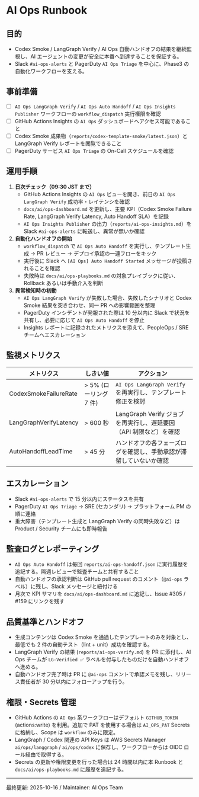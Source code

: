 # AI Ops Runbook

## 目的
- Codex Smoke / LangGraph Verify / AI Ops 自動ハンドオフの結果を継続監視し、AI エージェントの変更が安全に本番へ到達することを保証する。
- Slack `#ai-ops-alerts` と PagerDuty `AI Ops Triage` を中心に、Phase3 の自動化ワークフローを支える。

## 事前準備
- [ ] `AI Ops LangGraph Verify` / `AI Ops Auto Handoff` / `AI Ops Insights Publisher` ワークフローの `workflow_dispatch` 実行権限を確認
- [ ] GitHub Actions Insights の `AI Ops` ダッシュボードへアクセス可能であること
- [ ] Codex Smoke 成果物（`reports/codex-template-smoke/latest.json`）と LangGraph Verify レポートを閲覧できること
- [ ] PagerDuty サービス `AI Ops Triage` の On-Call スケジュールを確認

## 運用手順
1. **日次チェック（09:30 JST まで）**
   - GitHub Actions Insights の `AI Ops` ビューを開き、前日の `AI Ops LangGraph Verify` 成功率・レイテンシを確認
   - `docs/ai/ops-dashboard.md` を更新し、主要 KPI（Codex Smoke Failure Rate, LangGraph Verify Latency, Auto Handoff SLA）を記録
   - `AI Ops Insights Publisher` の出力（`reports/ai-ops-insights.md`）を Slack `#ai-ops-alerts` に転送し、異常が無いか確認
2. **自動化ハンドオフの開始**
   - `workflow_dispatch` で `AI Ops Auto Handoff` を実行し、テンプレート生成 → PR レビュー → デプロイ承認の一連フローをキック
   - 実行後に Slack へ `[AI Ops] Auto Handoff Started` メッセージが投稿されることを確認
   - 失敗時は `docs/ai/ops-playbooks.md` の対象プレイブックに従い、Rollback あるいは手動介入を判断
3. **異常検知時の初動**
   - `AI Ops LangGraph Verify` が失敗した場合、失敗したシナリオと Codex Smoke 結果を突き合わせ、同一 PR への影響範囲を整理
   - PagerDuty インシデントが発報された際は 10 分以内に Slack で状況を共有し、必要に応じて `AI Ops Auto Handoff` を停止
   - Insights レポートに記録されたメトリクスを添えて、PeopleOps / SRE チームへエスカレーション

## 監視メトリクス
| メトリクス | しきい値 | アクション |
|------------|----------|------------|
| CodexSmokeFailureRate | > 5% (ローリング 7 件) | `AI Ops LangGraph Verify` を再実行し、テンプレート修正を検討 |
| LangGraphVerifyLatency | > 600 秒 | LangGraph Verify ジョブを再実行し、遅延要因（API 制限など）を確認 |
| AutoHandoffLeadTime | > 45 分 | ハンドオフの各フェーズログを確認し、手動承認が滞留していないか確認 |

## エスカレーション
- Slack `#ai-ops-alerts` で 15 分以内にステータスを共有
- PagerDuty `AI Ops Triage` → SRE (セカンダリ) → プラットフォーム PM の順に連絡
- 重大障害（テンプレート生成と LangGraph Verify の同時失敗など）は Product / Security チームにも即時報告

## 監査ログとレポーティング
- `AI Ops Auto Handoff` は毎回 `reports/ai-ops-handoff.json` に実行履歴を追記する。隔週レビューで監査チームと共有すること
- 自動ハンドオフの承認判断は GitHub pull request のコメント（`@ai-ops` ラベル）に残し、Slack メッセージと紐付ける
- 月次で KPI サマリを `docs/ai/ops-dashboard.md` に追記し、Issue #305 / #159 にリンクを残す

## 品質基準とハンドオフ
- 生成コンテンツは Codex Smoke を通過したテンプレートのみを対象とし、最低でも 2 件の自動テスト（lint + unit）成功を確認する。
- LangGraph Verify の結果 (`reports/ai-ops-verify.md`) を PR に添付し、AI Ops チームが `LG-Verified ✅` ラベルを付与したものだけを自動ハンドオフへ進める。
- 自動ハンドオフ完了時は PR に `@ai-ops` コメントで承認メモを残し、リリース責任者が 30 分以内にフォローアップを行う。
## 権限・Secrets 管理
- GitHub Actions の `AI Ops` 系ワークフローはデフォルト `GITHUB_TOKEN` (actions:write) を利用。追加で PAT を使用する場合は `AI_OPS_PAT` Secrets に格納し、Scope は `workflow` のみに限定。
- LangGraph / Codex 関連の API Keys は AWS Secrets Manager `ai/ops/langgraph` / `ai/ops/codex` に保存し、ワークフローからは OIDC ロール経由で取得する。
- Secrets の更新や権限変更を行った場合は 24 時間以内に本 Runbook と `docs/ai/ops-playbooks.md` に履歴を追記する。

---
最終更新: 2025-10-16 / Maintainer: AI Ops Team
